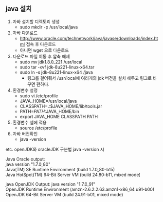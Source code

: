 ## java 설치

1. 자바 설치할 디렉토리 생성  
    - sudo mkdir -p /usr/local/java
2. 자바 다운로드
    - http://www.oracle.com/technetwork/java/javase/downloads/index.html 접속 후 다운로드
    - 아니면 wget 으로 다운로드 
3. 다운로드 파일 이동 후 압축 해제 
    - sudo mv jdk1.8.0_221 /usr/local
    - sudo tar -xvf jdk-8u221-linux-x64.tar
    - sudo ln -s jdk-8u221-linux-x64 /java
        - 링크를 걸어줘서 /usr/local에 여러개의 jdk 버전을 설치 해두고 링크로 바꾸면 편하다. 
4. 환경변수 설정 
    - sudo vi /etc/profile
    - JAVA_HOME=/usr/local/java
    - CLASSPATH=.:$JAVA_HOME/lib/tools.jar
    - PATH=$PATH:$JAVA_HOME/bin
    - export JAVA_HOME CLASSPATH PATH
5. 환경변수 셀에 적용
    - source /etc/profile
6. 자바 버전확인
    - java -version
    
    
etc. openJDK와 oracleJDK 구분법
java -version 시

Java Oracle output:  
java version "1.7.0_80"  
Java(TM) SE Runtime Environment (build 1.7.0_80-b15)  
Java HotSpot(TM) 64-Bit Server VM (build 24.80-b11, mixed mode)  

java OpenJDK Output:
java version "1.7.0_91"  
OpenJDK Runtime Environment (amzn-2.6.2.2.63.amzn1-x86_64 u91-b00)  
OpenJDK 64-Bit Server VM (build 24.91-b01, mixed mode)  
 